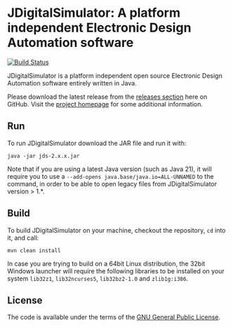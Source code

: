 JDigitalSimulator: A platform independent Electronic Design Automation software
===============================================================================

[![Build Status](https://travis-ci.org/kristian/JDigitalSimulator.svg?branch=master)](https://travis-ci.org/kristian/JDigitalSimulator)

JDigitalSimulator is a platform independent open source Electronic Design Automation software entirely written in Java.

Please download the latest release from the [releases section](https://github.com/kristian/JDigitalSimulator/releases/latest) here on GitHub. Visit the [project homepage](http://kra.lc/projects/jdigitalsimulator/) for some additional information.

Run
---

To run JDigitalSimulator download the JAR file and run it with:
```
java -jar jds-2.x.x.jar
```
Note that if you are using a latest Java version (such as Java 21), it will require you to use a `--add-opens java.base/java.io=ALL-UNNAMED` to the command, in order to be able to open legacy files from JDigitalSimulator version > 1.*.

Build
-----

To build JDigitalSimulator on your machine, checkout the repository, `cd` into it, and call:
```
mvn clean install
```
In case you are trying to build on a 64bit Linux distribution, the 32bit Windows launcher will require the following libraries to be installed on your system `lib32z1`, `lib32ncurses5`, `lib32bz2-1.0` and `zlib1g:i386`.

License
-------

The code is available under the terms of the [GNU General Public License](https://opensource.org/licenses/GPL-3.0).
